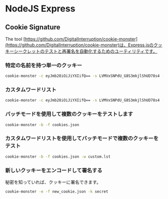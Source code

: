 # NodeJS Express

## Cookie Signature

The tool [https://github.com/DigitalInterruption/cookie-monster](https://github.com/DigitalInterruption/cookie-monster)は、Express.jsのクッキーシークレットのテストと再署名を自動化するためのユーティリティです。

### 特定の名前を持つ単一のクッキー
```bash
cookie-monster -c eyJmb28iOiJiYXIifQ== -s LVMVxSNPdU_G8S3mkjlShUD78s4 -n session
```
### カスタムワードリスト
```bash
cookie-monster -c eyJmb28iOiJiYXIifQ== -s LVMVxSNPdU_G8S3mkjlShUD78s4 -w custom.lst
```
### バッチモードを使用して複数のクッキーをテストします
```bash
cookie-monster -b -f cookies.json
```
### カスタムワードリストを使用してバッチモードで複数のクッキーをテスト
```bash
cookie-monster -b -f cookies.json -w custom.lst
```
### 新しいクッキーをエンコードして署名する

秘密を知っていれば、クッキーに署名できます。
```bash
cookie-monster -e -f new_cookie.json -k secret
```


